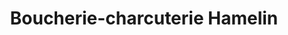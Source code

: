 ---
title: "Boucherie-charcuterie Hamelin"
url: /tourville-sur-odon/boucherie-charcuterie-hamelin/
shop: boucherie
---